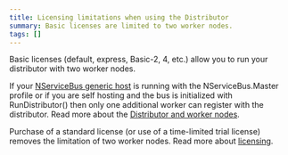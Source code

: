 ```yaml
---
title: Licensing limitations when using the Distributor
summary: Basic licenses are limited to two worker nodes.
tags: []
---
```


Basic licenses (default, express, Basic-2, 4, etc.) allow you to run your distributor with two worker nodes.

If your [NServiceBus generic host](the-nservicebus-host.md) is running with the NServiceBus.Master profile or if you are self hosting and the bus is initialized with RunDistributor() then only one additional worker can register with the distributor. Read more about the [Distributor and worker nodes](load-balancing-with-the-distributor).

Purchase of a standard license (or use of a time-limited trial license) removes the limitation of two worker nodes. Read more about [licensing](http://particular.net/licensing).

